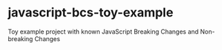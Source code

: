 # javascript-bcs-toy-example
Toy example project with known JavaScript Breaking Changes and Non-breaking Changes

